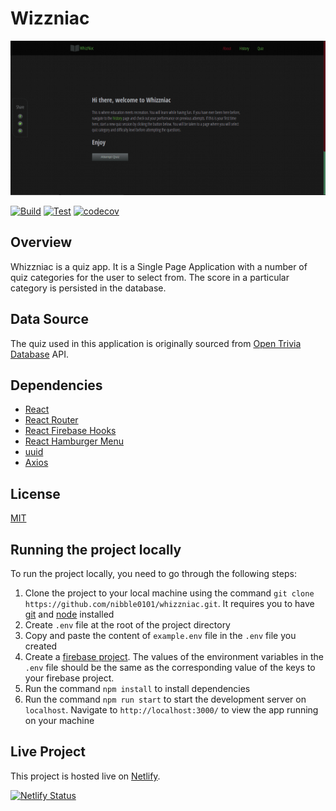 # Wizzniac

![whizzniac front page](./whizzniac.png)

[![Build](https://github.com/nibble0101/whizzniac/actions/workflows/build.yaml/badge.svg)](https://github.com/nibble0101/whizzniac/actions/workflows/build.yaml)
[![Test](https://github.com/nibble0101/whizzniac/actions/workflows/test.yaml/badge.svg)](https://github.com/nibble0101/whizzniac/actions/workflows/test.yaml)
[![codecov](https://codecov.io/gh/nibble0101/whizzniac/branch/master/graph/badge.svg?token=X93YVLGQ9H)](https://codecov.io/gh/nibble0101/whizzniac)

## Overview

Whizzniac is a quiz app. It is a Single Page Application with a number of quiz categories for the user to select from. The score in a particular category is persisted in the database.

## Data Source

The quiz used in this application is originally sourced from [Open Trivia Database](https://opentdb.com/) API.

## Dependencies

- [React](https://reactjs.org/)
- [React Router](https://reactrouter.com/)
- [React Firebase Hooks](https://www.npmjs.com/package/react-firebase-hooks)
- [React Hamburger Menu](https://www.npmjs.com/package/react-hamburger-menu)
- [uuid](https://www.npmjs.com/package/uuid)
- [Axios](https://www.npmjs.com/package/axios)

## License

[MIT](https://choosealicense.com/licenses/mit/)

## Running the project locally

To run the project locally, you need to go through the following steps:

1. Clone the project to your local machine using the command `git clone https://github.com/nibble0101/whizzniac.git`. It requires you to have [git](https://git-scm.com/downloads) and [node](https://nodejs.org/en/) installed
2. Create `.env` file at the root of the project directory
3. Copy and paste the content of `example.env` file in the `.env` file you created
4. Create a [firebase project](https://firebase.google.com/). The values of the environment variables in the `.env` file should be the same as the corresponding value of the keys to your firebase project.
5. Run the command `npm install` to install dependencies
6. Run the command `npm run start` to start the development server on `localhost`. Navigate to `http://localhost:3000/` to view the app running on your machine

## Live Project

This project is hosted live on [Netlify](https://whizzniac.netlify.app/).

[![Netlify Status](https://api.netlify.com/api/v1/badges/69899758-208a-49a3-8b99-05bae9762220/deploy-status)](https://app.netlify.com/sites/whizzniac/deploys)

